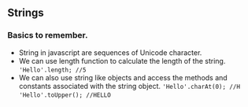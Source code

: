 ## Strings
### Basics to remember.
- String in javascript are sequences of Unicode character.
- We can use length function to calculate the length of the string. `'Hello'.length; //5`
- We can also use string like objects and access the methods and constants associated with the string object. `'Hello'.charAt(0); //H` `'Hello'.toUpper(); //HELLO`
